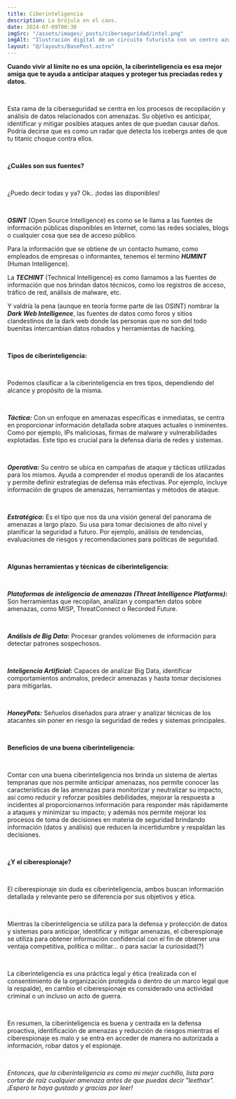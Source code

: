 ```yaml
---
title: Ciberinteligencia
description: La brújula en el caos.
date: 2024-07-09T00:30
imgSrc: "/assets/images/_posts/ciberseguridad/intel.png"
imgAlt: "Ilustración digital de un circuito futurista con un centro azul brillante y elementos de luz rojos y blancos, simbolizando alta tecnología."
layout: "@/layouts/BasePost.astro"
---
```


**Cuando vivir al límite no es una opción, la ciberinteligencia es esa mejor amiga que te ayuda a anticipar ataques y proteger tus preciadas redes y datos.**

</br>

Esta rama de la ciberseguridad se centra en los procesos de recopilación y análisis de datos relacionados con amenazas. Su objetivo es anticipar, identificar y mitigar posibles ataques antes de que puedan causar daños. Podría decirse que es como un radar que detecta los icebergs antes de que tu titanic choque contra ellos.

</br>

**¿Cuáles son sus fuentes?**

</br>

¿Puedo decir todas y ya? Ok.. ¡todas las disponibles!

</br>

***OSINT*** (Open Source Intelligence) es como se le llama a las fuentes de información públicas disponibles en Internet, como las redes sociales, blogs o cualquier cosa que sea de acceso público.

Para la información que se obtiene de un contacto humano, como empleados de empresas o informantes, tenemos el termino ***HUMINT*** (Human Intelligence).

La ***TECHINT*** (Technical Intelligence) es como llamamos a las fuentes de información que nos brindan datos técnicos, como los registros de acceso, tráfico de red, análisis de malware, etc.

Y valdría la pena (aunque en teoría forme parte de las OSINT) nombrar la ***Dark Web Intelligence***, las fuentes de datos como foros y sitios clandestinos de la dark web donde las personas que no son del todo buenitas intercambian datos robados y herramientas de hacking.

</br>

**Tipos de ciberinteligencia:**

</br>

Podemos clasificar a la ciberinteligencia en tres tipos, dependiendo del alcance y propósito de la misma.

</br>

***Táctica:*** Con un enfoque en amenazas específicas e inmediatas, se centra en proporcionar información detallada sobre ataques actuales o inminentes. Como por ejemplo, IPs maliciosas, firmas de malware y vulnerabilidades explotadas. Este tipo es crucial para la defensa diaria de redes y sistemas.

</br>

***Operativa:*** Su centro se ubica en campañas de ataque y tácticas utilizadas para los mismos. Ayuda a comprender el modus operandi de los atacantes y permite definir estrategias de defensa más efectivas. Por ejemplo, incluye información de grupos de amenazas, herramientas y métodos de ataque.

</br>

***Estratégica:*** Es el tipo que nos da una visión general del panorama de amenazas a largo plazo. Su usa para tomar decisiones de alto nivel y planificar la seguridad a futuro. Por ejemplo, análisis de tendencias, evaluaciones de riesgos y recomendaciones para políticas de seguridad.

</br>

**Algunas herramientas y técnicas de ciberinteligencia:**

</br>

***Plataformas de inteligencia de amenazas (Threat Intelligence Platforms):*** Son herramientas que recopilan, analizan y comparten datos sobre amenazas, como MISP, ThreatConnect o Recorded Future.

</br>

***Análisis de Big Data:*** Procesar grandes volúmenes de información para detectar patrones sospechosos.

</br>

***Inteligencia Artificial:*** Capaces de analizar Big Data, identificar comportamientos anómalos, predecir amenazas y hasta tomar decisiones para mitigarlas.

</br>

***HoneyPots:*** Señuelos diseñados para atraer y analizar técnicas de los atacantes sin poner en riesgo la seguridad de redes y sistemas principales.

</br>

**Beneficios de una buena ciberinteligencia:**

</br>

Contar con una buena ciberinteligencia nos brinda un sistema de alertas tempranas que nos permite anticipar amenazas, nos permite conocer las características de las amenazas para monitorizar y neutralizar su impacto, así como reducir y reforzar posibles debilidades, mejorar la respuesta a incidentes al proporcionarnos información para responder más rápidamente a ataques y minimizar su impacto; y además nos permite mejorar los procesos de toma de decisiones en materia de seguridad brindando información (datos y análisis) que reducen la incertidumbre y respaldan las decisiones.

</br>

**¿Y el ciberespionaje?**

</br>

El ciberespionaje sin duda es ciberinteligencia, ambos buscan información detallada y relevante pero se diferencia por sus objetivos y ética.

</br>

Mientras la ciberinteligencia se utiliza para la defensa y protección de datos y sistemas para anticipar, identificar y mitigar amenazas, el ciberespionaje se utiliza para obtener información confidencial con el fin de obtener una ventaja competitiva, política o militar... o para saciar la curiosidad(?)

</br>

La ciberinteligencia es una práctica legal y ética (realizada con el consentimiento de la organización protegida o dentro de un marco legal que la respalde), en cambio el ciberespionaje es considerado una actividad criminal o un incluso un acto de guerra.

</br>

En resumen, la ciberinteligencia es buena y centrada en la defensa proactiva, identificación de amenazas y reducción de riesgos mientras el ciberespionaje es malo y se entra en acceder de manera no autorizada a información, robar datos y el espionaje.

</br>

*Entonces, que la ciberinteligencia es como mi mejor cuchillo, lista para cortar de raíz cualquier amenaza antes de que puedas decir "leethax". ¡Espero te haya gustado y gracias por leer!*

</br>
